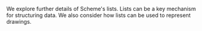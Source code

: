 We explore further details of Scheme's lists.  Lists can be a key
mechanism for structuring data.  We also consider how lists can be
used to represent drawings.
